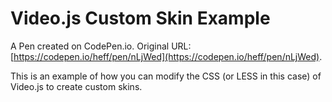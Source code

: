 # Video.js Custom Skin Example

A Pen created on CodePen.io. Original URL: [https://codepen.io/heff/pen/nLjWed](https://codepen.io/heff/pen/nLjWed).

This is an example of how you can modify the CSS (or LESS in this case) of Video.js to create custom skins.